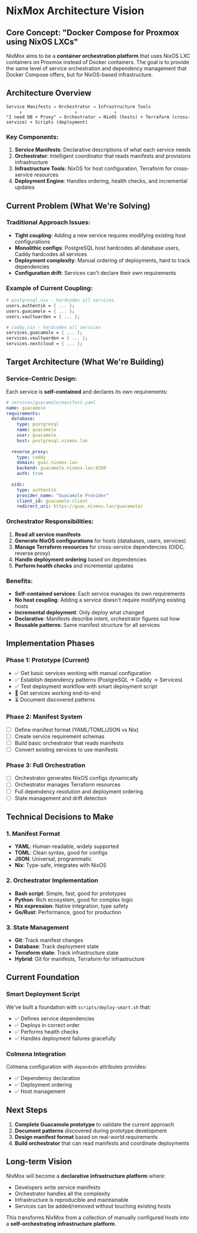 # NixMox Architecture Vision

## **Core Concept: "Docker Compose for Proxmox using NixOS LXCs"**

NixMox aims to be a **container orchestration platform** that uses NixOS LXC containers on Proxmox instead of Docker containers. The goal is to provide the same level of service orchestration and dependency management that Docker Compose offers, but for NixOS-based infrastructure.

## **Architecture Overview**

```
Service Manifests → Orchestrator → Infrastructure Tools
     ↓                    ↓              ↓
"I need DB + Proxy" → Orchestrator → NixOS (hosts) + Terraform (cross-service) + Scripts (deployment)
```

### **Key Components:**

1. **Service Manifests**: Declarative descriptions of what each service needs
2. **Orchestrator**: Intelligent coordinator that reads manifests and provisions infrastructure
3. **Infrastructure Tools**: NixOS for host configuration, Terraform for cross-service resources
4. **Deployment Engine**: Handles ordering, health checks, and incremental updates

## **Current Problem (What We're Solving)**

### **Traditional Approach Issues:**
- **Tight coupling**: Adding a new service requires modifying existing host configurations
- **Monolithic configs**: PostgreSQL host hardcodes all database users, Caddy hardcodes all services
- **Deployment complexity**: Manual ordering of deployments, hard to track dependencies
- **Configuration drift**: Services can't declare their own requirements

### **Example of Current Coupling:**
```nix
# postgresql.nix - hardcodes all services
users.authentik = { ... };
users.guacamole = { ... };
users.vaultwarden = { ... };

# caddy.nix - hardcodes all services  
services.guacamole = { ... };
services.vaultwarden = { ... };
services.nextcloud = { ... };
```

## **Target Architecture (What We're Building)**

### **Service-Centric Design:**
Each service is **self-contained** and declares its own requirements:

```yaml
# services/guacamole/manifest.yaml
name: guacamole
requirements:
  database:
    type: postgresql
    name: guacamole
    user: guacamole
    host: postgresql.nixmox.lan
  
  reverse_proxy:
    type: caddy
    domain: guac.nixmox.lan
    backend: guacamole.nixmox.lan:8280
    auth: true
  
  oidc:
    type: authentik
    provider_name: "Guacamole Provider"
    client_id: guacamole-client
    redirect_uri: https://guac.nixmox.lan/guacamole/
```

### **Orchestrator Responsibilities:**
1. **Read all service manifests**
2. **Generate NixOS configurations** for hosts (databases, users, services)
3. **Manage Terraform resources** for cross-service dependencies (OIDC, reverse proxy)
4. **Handle deployment ordering** based on dependencies
5. **Perform health checks** and incremental updates

### **Benefits:**
- **Self-contained services**: Each service manages its own requirements
- **No host coupling**: Adding a service doesn't require modifying existing hosts
- **Incremental deployment**: Only deploy what changed
- **Declarative**: Manifests describe intent, orchestrator figures out how
- **Reusable patterns**: Same manifest structure for all services

## **Implementation Phases**

### **Phase 1: Prototype (Current)**
- ✅ Get basic services working with manual configuration
- ✅ Establish dependency patterns (PostgreSQL → Caddy → Services)
- ✅ Test deployment workflow with smart deployment script
- 🔄 Get services working end-to-end
- ⏳ Document discovered patterns

### **Phase 2: Manifest System**
- [ ] Define manifest format (YAML/TOML/JSON vs Nix)
- [ ] Create service requirement schemas
- [ ] Build basic orchestrator that reads manifests
- [ ] Convert existing services to use manifests

### **Phase 3: Full Orchestration**
- [ ] Orchestrator generates NixOS configs dynamically
- [ ] Orchestrator manages Terraform resources
- [ ] Full dependency resolution and deployment ordering
- [ ] State management and drift detection

## **Technical Decisions to Make**

### **1. Manifest Format**
- **YAML**: Human-readable, widely supported
- **TOML**: Clean syntax, good for configs
- **JSON**: Universal, programmatic
- **Nix**: Type-safe, integrates with NixOS

### **2. Orchestrator Implementation**
- **Bash script**: Simple, fast, good for prototypes
- **Python**: Rich ecosystem, good for complex logic
- **Nix expression**: Native integration, type safety
- **Go/Rust**: Performance, good for production

### **3. State Management**
- **Git**: Track manifest changes
- **Database**: Track deployment state
- **Terraform state**: Track infrastructure state
- **Hybrid**: Git for manifests, Terraform for infrastructure

## **Current Foundation**

### **Smart Deployment Script**
We've built a foundation with `scripts/deploy-smart.sh` that:
- ✅ Defines service dependencies
- ✅ Deploys in correct order
- ✅ Performs health checks
- ✅ Handles deployment failures gracefully

### **Colmena Integration**
Colmena configuration with `dependsOn` attributes provides:
- ✅ Dependency declaration
- ✅ Deployment ordering
- ✅ Host management

## **Next Steps**

1. **Complete Guacamole prototype** to validate the current approach
2. **Document patterns** discovered during prototype development
3. **Design manifest format** based on real-world requirements
4. **Build orchestrator** that can read manifests and coordinate deployments

## **Long-term Vision**

NixMox will become a **declarative infrastructure platform** where:
- Developers write service manifests
- Orchestrator handles all the complexity
- Infrastructure is reproducible and maintainable
- Services can be added/removed without touching existing hosts

This transforms NixMox from a collection of manually configured hosts into a **self-orchestrating infrastructure platform**.
